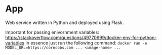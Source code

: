 # App
Web service written in Python and deployed using Flask.

Important for passing enivornment variables: https://stackoverflow.com/questions/49770999/docker-env-for-python-variables
In essence just run the following command:
`docker run -e MODEL_URL=https://corncobs.com ... <image-name> ...`


